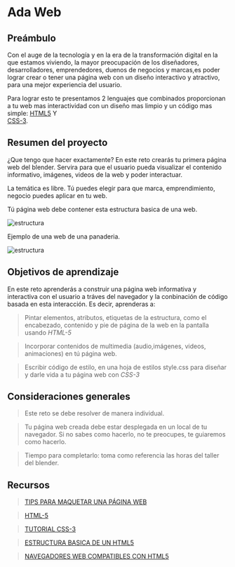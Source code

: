 # Ada Web

## Preámbulo

Con el auge de la tecnología y en la era de la transformación digital 
en la que estamos viviendo, la mayor preocupación de los diseñadores, 
desarrolladores, emprendedores, duenos de negocios y marcas,es poder lograr 
crear o tener una página web con un diseño interactivo y atractivo, para 
una mejor experiencia del usuario. 

Para lograr esto te presentamos 2 lenguajes que combinados proporcionan a 
tu web mas interactividad con un diseño mas limpio y un código mas simple: 
[HTML5](https://developer.mozilla.org/es/docs/HTML/HTML-5)  Y  
[CSS-3](https://developer.mozilla.org/es/docs/Archive/CSS3).

## Resumen del proyecto

¿Que tengo que hacer exactamente? En este reto crearás tu primera página web 
del blender. 
Servira para que el usuario pueda visualizar el contenido informativo, imágenes, 
videos de la web y poder interactuar.

La temática es libre. Tú puedes elegir para que marca, emprendimiento, negocio 
puedes aplicar en tu web.

Tú página web debe contener esta estructura basica de una web.

![estructura](https://i.ibb.co/SBPP1v6/Selecci-n-003.png)

Ejemplo de una web de una panaderia.

![estructura](https://i.ibb.co/8x41HTn/Selecci-n-005.png)


## Objetivos de aprendizaje

En este reto aprenderás a construir una página web informativa y interactiva 
con el usuario a tráves del navegador y la conbinación de código basada en 
esta interacción. Es decir, aprenderas a:

 > Pintar elementos, atributos, etiquetas  de la estructura, como el encabezado, 
 contenido y pie de página  de la web en la pantalla usando _HTML-5_

 > Incorporar contenidos de multimedia (audio,imágenes, videos, animaciones) 
 en tú página web.

 > Escribir código de estilo, en una hoja de estilos style.css para diseñar 
 y darle vida a tu página web con _CSS-3_ 

## Consideraciones generales

> Este reto se debe resolver de manera individual.

> Tu página web creada debe estar desplegada en un local de tu navegador.
Si no sabes como hacerlo, no te preocupes, te guiaremos como hacerlo.

> Tiempo para completarlo: toma como referencia las horas del taller del blender.

## Recursos

> [TIPS PARA MAQUETAR UNA PÁGINA WEB](https://medium.com/@worldtechmakers/tips-para-maquetar-una-p%C3%A1gina-web-bc6b6788be1)

> [HTML-5](https://www.w3schools.com/html/html5_intro.asp)

> [TUTORIAL CSS-3](https://www.w3schools.com/css/)

> [ESTRUCTURA BASICA DE UN HTML5](https://www.arsys.es/blog/programacion/estructura-de-html5-y-para-que-se-utiliza-la-semantica-del-codigo/)

> [NAVEGADORES WEB COMPATIBLES CON HTML5](https://www.euskadi.eus/navegadores-web/web01-a2wz/es/)




